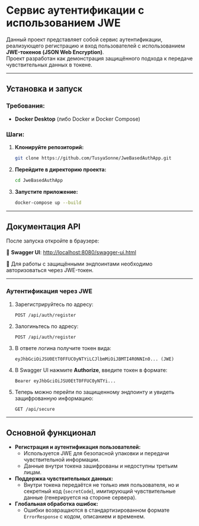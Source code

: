 # Сервис аутентификации с использованием JWE

Данный проект представляет собой сервис аутентификации, реализующего регистрацию и вход пользователей с использованием **JWE-токенов (JSON Web Encryption)**.  
Проект разработан как демонстрация защищённого подхода к передаче чувствительных данных в токене.

---

## Установка и запуск

### Требования:
- **Docker Desktop** (либо Docker и Docker Compose)

### Шаги:
1. **Клонируйте репозиторий:**
   ```bash
   git clone https://github.com/TusyaSonne/JweBasedAuthApp.git
   ```
2. **Перейдите в директорию проекта:**
   ```bash
   cd JweBasedAuthApp
   ```
3. **Запустите приложение:**
   ```bash
   docker-compose up --build
   ```

---

## Документация API

После запуска откройте в браузере:

📄 **Swagger UI**: [http://localhost:8080/swagger-ui.html](http://localhost:8080/swagger-ui.html)

🔐 Для работы с защищёнными эндпоинтами необходимо авторизоваться через JWE-токен.

---

### Аутентификация через JWE

1. Зарегистрируйтесь по адресу:

   ```
   POST /api/auth/register
   ```
2. Залогиньтесь по адресу:
   ```
   POST /api/auth/register
   ```
3. В ответе логина получите токен вида:

   ```
   eyJhbGciOiJSU0EtT0FFUC0yNTYiLCJlbmMiOiJBMTI4R0NNIn0... (JWE)
   ```

3. В Swagger UI нажмите **Authorize**, введите токен в формате:

   ```
   Bearer eyJhbGciOiJSU0EtT0FFUC0yNTYi...
   ```

4. Теперь можно перейти по защищенному эндпоинту и увидеть защифрованную информацию:

   ```
   GET /api/secure
   ```

---

## Основной функционал

* **Регистрация и аутентификация пользователей:**
  * Используется JWE для безопасной упаковки и передачи чувствительной информации.
  * Данные внутри токена зашифрованы и недоступны третьим лицам.
* **Поддержка чувствительных данных:**
  * Внутри токена передаётся не только имя пользователя, но и секретный код (`secretCode`), имитирующий чувствительные данные (генерируется на стороне сервера).
* **Глобальная обработка ошибок:**
  * Ошибки возвращаются в стандартизированном формате `ErrorResponse` с кодом, описанием и временем.
